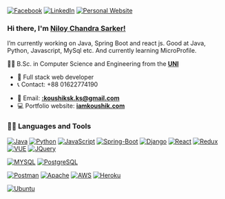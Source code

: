 [![Facebook](https://img.shields.io/badge/Facebook-1877F2?style=for-the-badge&logo=facebook&logoColor=white)](https://www.facebook.com/niloy090/)
[![LinkedIn](https://img.shields.io/badge/LinkedIn-0077B5?style=for-the-badge&logo=linkedin&logoColor=white)](https://www.linkedin.com/in/)
[![Personal Website](https://img.shields.io/badge/Portfilio-E95420?style=for-the-badge&logo=web&logoColor=white)](#)

### Hi there, I'm [ Niloy Chandra Sarker!](https://www.iamkoushik.com)
I’m currently working on Java, Spring Boot and react js. Good at Java, Python, Javascript, MySql etc. And currently learning MicroProfile.


👨‍🎓 B.Sc. in Computer Science and Engineering from the **[UNI](https://seu.edu.bd/)** 


- :dart: Full stack web developer
- :telephone_receiver: Contact: +88 01622774190 
<!-- - [![Messenger](https://img.shields.io/badge/click%20to%20contact%20on%20whatsapp-25D366?style=for-the-badge&logo=whatsapp&logoColor=white&https://wa.me/message/IJ3KOROMCB74K1)](https://wa.me/message/IJ3KOROMCB74K1) -->
- :e-mail: Email: **[:koushiksk.ks@gmail.com](mailto:koushiksk.ks@gmail.com)**
- :computer: Portfolio website: **[iamkoushik.com](https://iamkoushik.com/)**



### 👨‍💻 Languages and Tools
[![Java](https://img.shields.io/badge/Java-ED8B00?style=for-the-badge&logo=java&logoColor=white)](https://github.com/koushik-chandra-sarker/) 
[![Python](https://img.shields.io/badge/python-%2314354C.svg?&style=for-the-badge&logo=python&logoColor=white&link=https://github.com/koushik-chandra-sarker/)](https://github.com/koushik-chandra-sarker)
[![JavaScript](https://img.shields.io/badge/javascript-%23323330.svg?&style=for-the-badge&logo=javascript&logoColor=%23F7DF1E&link=https://github.com/koushik-chandra-sarker/)](https://github.com/koushik-chandra-sarker/)
[![Spring-Boot](https://img.shields.io/badge/SpringBoot-6DB33F?style=for-the-badge&logo=spring&logoColor=white)](https://github.com/koushik-chandra-sarker)
[![Django](https://img.shields.io/badge/Django-092E20?style=for-the-badge&logo=django&logoColor=white)](https://github.com/koushik-chandra-sarker)
[![React](https://img.shields.io/badge/react-%2320232a.svg?&style=for-the-badge&logo=react&logoColor=%2361DAFB&link=https://github.com/koushik-chandra-sarker/)](https://github.com/koushik-chandra-sarker/) 
[![Redux](https://img.shields.io/badge/Redux-593D88?style=for-the-badge&logo=redux&logoColor=white)](https://github.com/koushik-chandra-sarker/) 
[![VUE](https://img.shields.io/badge/Vue.js-35495E?style=for-the-badge&logo=vuedotjs&logoColor=4FC08D)](https://github.com/koushik-chandra-sarker/) 
[![JQuery](https://img.shields.io/badge/jquery-%230769AD.svg?&style=for-the-badge&logo=jquery&logoColor=white&link=https://github.com/koushik-chandra-sarker/)](https://github.com/koushik-chandra-sarker/)

[![MYSQL](https://img.shields.io/badge/mysql-%2300758F.svg?&style=for-the-badge&logo=mysql&logoColor=white)](https://github.com/koushik-chandra-sarker/) 
[![PostgreSQL](https://img.shields.io/badge/PostgreSQL-316192?style=for-the-badge&logo=postgresql&logoColor=white)](https://github.com/koushik-chandra-sarker/) 


[![Postman](https://img.shields.io/badge/Postman-FF6C37?style=for-the-badge&logo=postman&logoColor=white)](#)
[![Apache](https://img.shields.io/badge/apache-%23D42029.svg?&style=for-the-badge&logo=apache&logoColor=white)](#)
[![AWS](https://img.shields.io/badge/Amazon_AWS-232F3E?style=for-the-badge&logo=amazon-aws&logoColor=white)](#)
[![Heroku](https://img.shields.io/badge/heroku-%23430098.svg?&style=for-the-badge&logo=heroku&logoColor=white)](#)

[![Ubuntu](https://img.shields.io/badge/Ubuntu-E95420?style=for-the-badge&logo=ubuntu&logoColor=white)](#)
